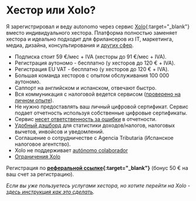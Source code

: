 # Хестор или Xolo?

Я зарегистрировал и веду autonomo через сервис [Xolo](https://bit.ly/xolo-signup-free-renta){:target="_blank"}
вместо индивидуального хестора. Платформа полностью заменяет хестора и идеально подходит для фрилансеров из IT,
маркетинга, медиа, дизайна, консультирования и [других сфер](#подойдет-ли-вам-xolo).

- Подписка стоит 59 €/мес + IVA (хесторы до 91 €/мес + IVA).
- Регистрация аутономо - бесплатно (у хесторов до 120 € + IVA).
- Регистрация EU VAT - бесплатно (у хесторов до 120 € + IVA).
- Большая команда хесторов с опытом обслуживания 100 000 аутономо.
- Саппорт на английском и испанском, отвечают быстро.
- Вся коммуникация с налоговой ведется сервисом ([проверено на личном опыте](#моя-проблема-с-испанской-налоговой)).
- Не нужно предоставлять ваш личный цифровой сертификат. Сервис подает отчетность используя собственные цифровые 
  сертификаты.
- Сервис [несет ответственность за ошибки](#ответственность-xolo) в отчетности.
- [Удобный дэшборд](#демо-дашборда-туториалы) для статистики доходов/налогов, налоговых вычетов, инвойсов и уведомлений.
- Соглашение о сотрудничестве с Agencia Tributaria (Испанское налоговое агентство).
- Xolo не поддерживает [autónomo colaborador](#autónomo-colaborador)
- [Ограничения Xolo](#подойдет-ли-вам-xolo)

Регистрация по **[реферальной ссылке](https://bit.ly/xolo-signup-free-renta){:target="_blank"}** (бонус 50 € на ваш счет
за регистрацию).

_Если вы уже пользуетесь услугами хестора, но хотите перейти на
Xolo - [здесь инструкция как это сделать](#переход-от-хестора-на-xolo)._
